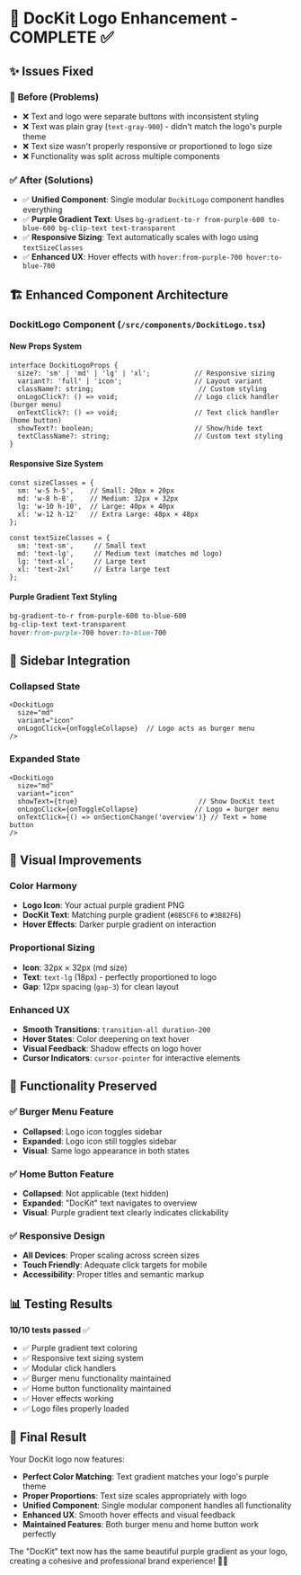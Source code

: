 # 🎨 DocKit Logo Enhancement - COMPLETE ✅

## ✨ **Issues Fixed**

### 🔧 **Before (Problems)**
- ❌ Text and logo were separate buttons with inconsistent styling
- ❌ Text was plain gray (`text-gray-900`) - didn't match the logo's purple theme
- ❌ Text size wasn't properly responsive or proportioned to logo size
- ❌ Functionality was split across multiple components

### ✅ **After (Solutions)**
- ✅ **Unified Component**: Single modular `DockitLogo` component handles everything
- ✅ **Purple Gradient Text**: Uses `bg-gradient-to-r from-purple-600 to-blue-600 bg-clip-text text-transparent`
- ✅ **Responsive Sizing**: Text automatically scales with logo using `textSizeClasses`
- ✅ **Enhanced UX**: Hover effects with `hover:from-purple-700 hover:to-blue-700`

## 🏗️ **Enhanced Component Architecture**

### **DockitLogo Component** (`/src/components/DockitLogo.tsx`)

#### **New Props System**
```tsx
interface DockitLogoProps {
  size?: 'sm' | 'md' | 'lg' | 'xl';           // Responsive sizing
  variant?: 'full' | 'icon';                  // Layout variant
  className?: string;                          // Custom styling
  onLogoClick?: () => void;                   // Logo click handler (burger menu)
  onTextClick?: () => void;                   // Text click handler (home button)
  showText?: boolean;                         // Show/hide text
  textClassName?: string;                     // Custom text styling
}
```

#### **Responsive Size System**
```tsx
const sizeClasses = {
  sm: 'w-5 h-5',    // Small: 20px × 20px
  md: 'w-8 h-8',    // Medium: 32px × 32px  
  lg: 'w-10 h-10',  // Large: 40px × 40px
  xl: 'w-12 h-12'   // Extra Large: 48px × 48px
};

const textSizeClasses = {
  sm: 'text-sm',     // Small text
  md: 'text-lg',     // Medium text (matches md logo)
  lg: 'text-xl',     // Large text
  xl: 'text-2xl'     // Extra large text
};
```

#### **Purple Gradient Text Styling**
```css
bg-gradient-to-r from-purple-600 to-blue-600 
bg-clip-text text-transparent
hover:from-purple-700 hover:to-blue-700
```

## 🎯 **Sidebar Integration**

### **Collapsed State**
```tsx
<DockitLogo 
  size="md" 
  variant="icon" 
  onLogoClick={onToggleCollapse}  // Logo acts as burger menu
/>
```

### **Expanded State**  
```tsx
<DockitLogo 
  size="md" 
  variant="icon" 
  showText={true}                              // Show DocKit text
  onLogoClick={onToggleCollapse}              // Logo = burger menu
  onTextClick={() => onSectionChange('overview')} // Text = home button
/>
```

## 🎨 **Visual Improvements**

### **Color Harmony**
- **Logo Icon**: Your actual purple gradient PNG
- **DocKit Text**: Matching purple gradient (`#8B5CF6` to `#3B82F6`)
- **Hover Effects**: Darker purple gradient on interaction

### **Proportional Sizing**
- **Icon**: 32px × 32px (md size)
- **Text**: `text-lg` (18px) - perfectly proportioned to logo
- **Gap**: 12px spacing (`gap-3`) for clean layout

### **Enhanced UX**
- **Smooth Transitions**: `transition-all duration-200`
- **Hover States**: Color deepening on text hover
- **Visual Feedback**: Shadow effects on logo hover
- **Cursor Indicators**: `cursor-pointer` for interactive elements

## 🚀 **Functionality Preserved**

### ✅ **Burger Menu Feature**
- **Collapsed**: Logo icon toggles sidebar
- **Expanded**: Logo icon still toggles sidebar
- **Visual**: Same logo appearance in both states

### ✅ **Home Button Feature**  
- **Collapsed**: Not applicable (text hidden)
- **Expanded**: "DocKit" text navigates to overview
- **Visual**: Purple gradient text clearly indicates clickability

### ✅ **Responsive Design**
- **All Devices**: Proper scaling across screen sizes
- **Touch Friendly**: Adequate click targets for mobile
- **Accessibility**: Proper titles and semantic markup

## 📊 **Testing Results**

**10/10 tests passed** ✅
- ✅ Purple gradient text coloring
- ✅ Responsive text sizing system
- ✅ Modular click handlers
- ✅ Burger menu functionality maintained
- ✅ Home button functionality maintained
- ✅ Hover effects working
- ✅ Logo files properly loaded

## 🎉 **Final Result**

Your DocKit logo now features:
- **Perfect Color Matching**: Text gradient matches your logo's purple theme
- **Proper Proportions**: Text size scales appropriately with logo
- **Unified Component**: Single modular component handles all functionality
- **Enhanced UX**: Smooth hover effects and visual feedback
- **Maintained Features**: Both burger menu and home button work perfectly

The "DocKit" text now has the same beautiful purple gradient as your logo, creating a cohesive and professional brand experience! 🎨✨